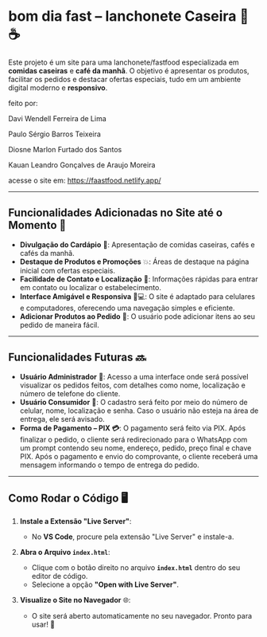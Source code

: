 # bom dia fast – lanchonete Caseira 🍔☕

Este projeto é um site para uma lanchonete/fastfood especializada em **comidas caseiras** e **café da manhã**. O objetivo é apresentar os produtos, facilitar os pedidos e destacar ofertas especiais, tudo em um ambiente digital moderno e **responsivo**.

feito por:

Davi Wendell Ferreira de Lima

Paulo Sérgio Barros Teixeira

Diosne Marlon Furtado dos Santos

Kauan Leandro Gonçalves de Araujo Moreira

acesse o site em: https://faastfood.netlify.app/

---

## Funcionalidades Adicionadas no Site até o Momento 🚀

- **Divulgação do Cardápio** 📜: Apresentação de comidas caseiras, cafés e cafés da manhã.
- **Destaque de Produtos e Promoções** 💥: Áreas de destaque na página inicial com ofertas especiais.
- **Facilidade de Contato e Localização** 📍: Informações rápidas para entrar em contato ou localizar o estabelecimento.
- **Interface Amigável e Responsiva** 📱💻: O site é adaptado para celulares e computadores, oferecendo uma navegação simples e eficiente.
- **Adicionar Produtos ao Pedido** 🛒: O usuário pode adicionar itens ao seu pedido de maneira fácil.

---

## Funcionalidades Futuras 🔜

- **Usuário Administrador** 🔧: Acesso a uma interface onde será possível visualizar os pedidos feitos, com detalhes como nome, localização e número de telefone do cliente.
- **Usuário Consumidor** 👥: O cadastro será feito por meio do número de celular, nome, localização e senha. Caso o usuário não esteja na área de entrega, ele será avisado.
- **Forma de Pagamento – PIX 💳**: O pagamento será feito via PIX. Após finalizar o pedido, o cliente será redirecionado para o WhatsApp com um prompt contendo seu nome, endereço, pedido, preço final e chave PIX. Após o pagamento e envio do comprovante, o cliente receberá uma mensagem informando o tempo de entrega do pedido.

---

## Como Rodar o Código 🖥️

1. **Instale a Extensão "Live Server"**:  
   - No **VS Code**, procure pela extensão "Live Server" e instale-a.
   
2. **Abra o Arquivo `index.html`**:  
   - Clique com o botão direito no arquivo **`index.html`** dentro do seu editor de código.
   - Selecione a opção **"Open with Live Server"**.

3. **Visualize o Site no Navegador** 🌐:  
   - O site será aberto automaticamente no seu navegador. Pronto para usar! 🎉
